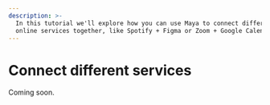 ```yaml
---
description: >-
  In this tutorial we'll explore how you can use Maya to connect different
  online services together, like Spotify + Figma or Zoom + Google Calendar
---
```


# Connect different services

Coming soon.
